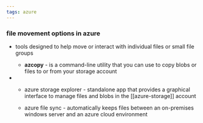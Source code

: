 ```yaml
---
tags: azure
---
```


### file movement options in azure
- tools designed to help move or interact with individual files or small file groups

	- **azcopy** - is a command-line utility that you can use to copy blobs or files to or from your storage account 
- 
	- azure storage explorer - standalone app that provides a graphical interface to manage files and blobs in the [[azure-storage]] account

	- azure file sync - automatically keeps files between an on-premises windows server and an azure cloud environment

